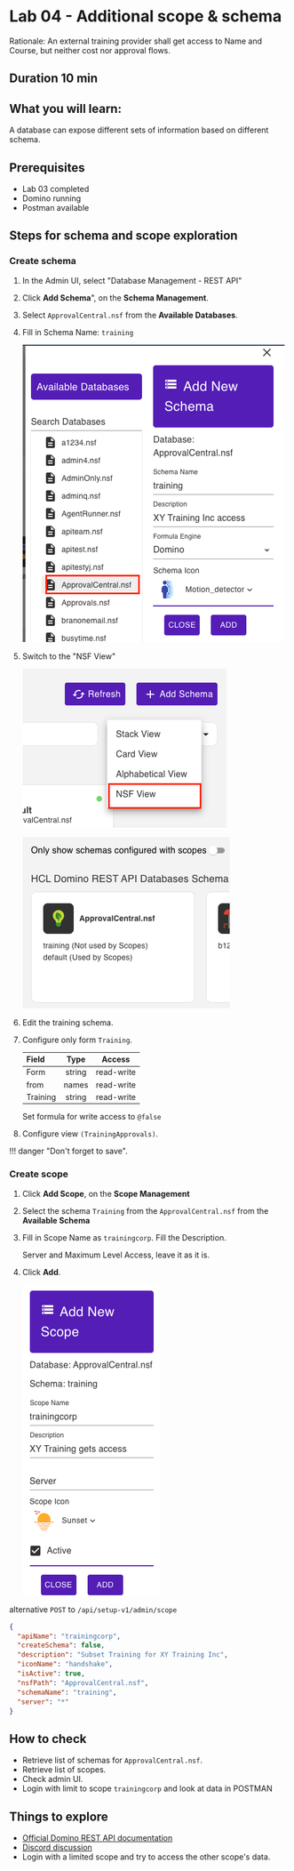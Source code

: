# Lab 04 - Additional scope & schema

Rationale: An external training provider shall get access to Name and Course, but neither cost nor approval flows.

## Duration 10 min

## What you will learn:

A database can expose different sets of information based on different schema.

## Prerequisites

- Lab 03 completed
- Domino running
- Postman available

## Steps for schema and scope exploration

### Create schema

1. In the Admin UI, select "Database Management - REST API"
2. Click **Add Schema**", on the **Schema Management**.
3. Select `ApprovalCentral.nsf` from the **Available Databases**.
4. Fill in Schema Name: `training`

    ![Add Schema](img/AddSchema.png)

5. Switch to the "NSF View"

    ![NSF View](img/nsfView.png)

    ![TrainingSchema](img/TrainingSchema.png)

6. Edit the training schema.
7. Configure only form `Training`.

    | Field    |  Type  |   Access   |
    | -------- | :----: | :--------: |
    | Form     | string | read-write |
    | from     | names  | read-write |
    | Training | string | read-write |

    Set formula for write access to `@false`

8. Configure view `(TrainingApprovals)`.

  !!! danger 
  "Don't forget to save".

### Create scope

1. Click **Add Scope**, on the **Scope Management**
2. Select the schema `Training` from the `ApprovalCentral.nsf` from  the **Available Schema**
3. Fill in Scope Name as `trainingcorp`. Fill the Description.
  
   Server and  Maximum Level Access, leave it as it is. 

4. Click **Add**.

    ![Added scope](img/AddScope.png)

alternative `POST` to `/api/setup-v1/admin/scope`

```json
{
  "apiName": "trainingcorp",
  "createSchema": false,
  "description": "Subset Training for XY Training Inc",
  "iconName": "handshake",
  "isActive": true,
  "nsfPath": "ApprovalCentral.nsf",
  "schemaName": "training",
  "server": "*"
}
```

## How to check

- Retrieve list of schemas for `ApprovalCentral.nsf`.
- Retrieve list of scopes.
- Check admin UI.
- Login with limit to scope `trainingcorp` and look at data in POSTMAN

## Things to explore

- [Official Domino REST API documentation](https://opensource.hcltechsw.com/Domino-rest-api/index.html)
- [Discord discussion](https://discord.com/invite/jmRHpDRnH4)
- Login with a limited scope and try to access the other scope's data.
